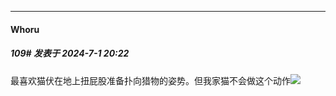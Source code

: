 ﻿
*****

####  Whoru  
##### 109#       发表于 2024-7-1 20:22

最喜欢猫伏在地上扭屁股准备扑向猎物的姿势。但我家猫不会做这个动作<img src="https://static.saraba1st.com/image/smiley/face2017/066.png" referrerpolicy="no-referrer">

